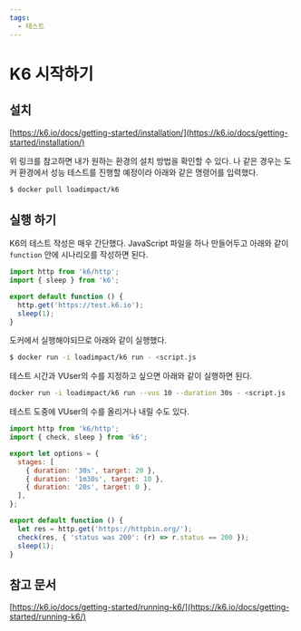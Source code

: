 ```yaml
---
tags:
  - 테스트
---
```

# K6 시작하기

## 설치

[https://k6.io/docs/getting-started/installation/](https://k6.io/docs/getting-started/installation/)

위 링크를 참고하면 내가 원하는 환경의 설치 방법을 확인할 수 있다. 나 같은 경우는 도커 환경에서 성능 테스트를 진행할 예정이라 아래와 같은 명령어를 입력했다.

```bash
$ docker pull loadimpact/k6
```

## 실행 하기

K6의 테스트 작성은 매우 간단했다. JavaScript 파일을 하나 만들어두고 아래와 같이 `function` 안에 시나리오를 작성하면 된다.

```jsx
import http from 'k6/http';
import { sleep } from 'k6';

export default function () {
  http.get('https://test.k6.io');
  sleep(1);
}
```

도커에서 실행해야되므로 아래와 같이 실행했다.

```bash
$ docker run -i loadimpact/k6 run - <script.js
```

테스트 시간과 VUser의 수를 지정하고 싶으면 아래와 같이 실행하면 된다.

```bash
docker run -i loadimpact/k6 run --vus 10 --duration 30s - <script.js
```

테스트 도중에 VUser의 수를 올리거나 내릴 수도 있다.

```jsx
import http from 'k6/http';
import { check, sleep } from 'k6';

export let options = {
  stages: [
    { duration: '30s', target: 20 },
    { duration: '1m30s', target: 10 },
    { duration: '20s', target: 0 },
  ],
};

export default function () {
  let res = http.get('https://httpbin.org/');
  check(res, { 'status was 200': (r) => r.status == 200 });
  sleep(1);
}
```

## 참고 문서

[https://k6.io/docs/getting-started/running-k6/](https://k6.io/docs/getting-started/running-k6/)